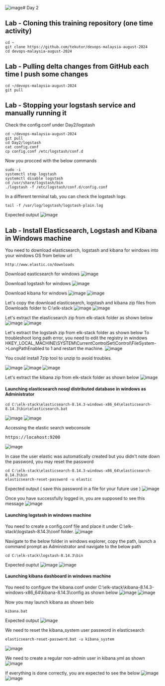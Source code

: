 ![image](https://github.com/user-attachments/assets/b697c7d4-1583-48b5-aefd-5754661c7039)# Day 2

## Lab - Cloning this training repository (one time activity)
```
cd ~
git clone https://github.com/tekutor/devops-malaysia-august-2024
cd devops-malaysia-august-2024
```

## Lab - Pulling delta changes from GitHub each time I push some changes
```
cd ~/devops-malaysia-august-2024
git pull
```

## Lab - Stopping your logstash service and manually running it

Check the config.conf under Day2/logstash
```
cd ~/devops-malaysia-august-2024
git pull
cd Day2/logstash
cat config.conf
cp config.conf /etc/logstash/conf.d
```

Now you procced with the below commands
```
sudo -i
systemctl stop logstash
systemctl disable logstash
cd /usr/share/logstash/bin
./logstash -f /etc/logstash/conf.d/config.conf
```

In a different terminal tab, you can check the logstash logs
```
tail -f /var/log/logstash/logstash-plain.log
```

Expected output
![image](https://github.com/user-attachments/assets/a845e423-c72b-4f06-903c-23633822dce0)


## Lab - Install Elasticsearch, Logstash and Kibana in Windows machine
You need to download elasticsearch, logstash and kibana for windows into your windows OS from below url
```
http://www.elastic.co/downloads
```

Download easticsearch for windows
![image](https://github.com/user-attachments/assets/aeb46bea-7248-48d8-a26e-3093f4f2a5bf)

Download logstash for windows
![image](https://github.com/user-attachments/assets/ee38a86a-ba58-4349-939b-85f818549550)


Download kibana for windows
![image](https://github.com/user-attachments/assets/52a6275e-7a60-4abf-a21e-258c1d41493c)
![image](https://github.com/user-attachments/assets/b5aed8d3-a1e5-4e84-94b9-0a724533c342)

Let's copy the download elasticsearch, logstash and kibana zip files from Downloads folder to C:\elk-stack
![image](https://github.com/user-attachments/assets/d78f5b7e-1beb-4e94-a11f-c20f3b7fd5be)
![image](https://github.com/user-attachments/assets/3c3f55e6-efbd-4130-b8f6-66749b6b9825)

Let's extract the elasticsearch zip from elk-stack folder as shown below
![image](https://github.com/user-attachments/assets/ab921a42-5c53-48d2-ad30-82e29ed49ef7)
![image](https://github.com/user-attachments/assets/6cc39585-9fd7-4085-a952-521052039148)

Let's extract the logstash zip from elk-stack folder as shown below
To troubleshoot long path error, you need to edit the registry in windows
HKEY_LOCAL_MACHINE\SYSTEM\CurrentControlSet\Control\FileSystem->LongPathEnabled to 1 and restart the machine.
![image](https://github.com/user-attachments/assets/beefc015-ad06-4d06-807c-060fb1846074)

You could install 7zip tool to unzip to avoid troubles.

![image](https://github.com/user-attachments/assets/2cd92e2a-6dc5-4cca-bb0f-1a393b3b725b)
![image](https://github.com/user-attachments/assets/dfb159b0-1779-4e1e-ba4b-93c1b79694ee)
![image](https://github.com/user-attachments/assets/5bee4bd2-380c-466c-80f8-c56187302940)

Let's extract the kibana zip from elk-stack folder as shown below
![image](https://github.com/user-attachments/assets/8695ab0c-c01a-46e3-a54a-aedc94b1ef8e)

#### Launching elasticsearch nosql distributed database in windows as Administrator
```
cd C:\elk-stack\elasticsearch-8.14.3-windows-x86_64\elasticsearch-8.14.3\bin\elasticsearch.bat
```
![image](https://github.com/user-attachments/assets/a4e92277-27d8-47ed-93f6-613aa8bd2488)
![image](https://github.com/user-attachments/assets/ed36b4dd-dafa-40c7-8169-0e6b3af0a093)


Accessing the elastic search webconsole
<pre>
https://locahost:9200  
</pre>

![image](https://github.com/user-attachments/assets/5f3f7567-04c4-4cba-9423-b11292345031)

In case the user elastic was automatically created but you didn't note down the password, you may reset the password
```
cd C:\elk-stack\elasticsearch-8.14.3-windows-x86_64\elasticsearch-8.14.3\bin
elasticsearch-reset-password -u elastic
```
Expected output ( save this password in a file for your future use )
![image](https://github.com/user-attachments/assets/460a860d-e8ae-428c-a04b-a99fb8d64a42)

Once you have successfully logged in, you are supposed to see this message
![image](https://github.com/user-attachments/assets/14d4d035-c8f9-4a8f-8084-c2fc884680da)


#### Launching logstash in windows machine
You need to create a config.conf file and place it under C:\elk-stack\logstash-8.14.3\conf folder.
![image](https://github.com/user-attachments/assets/be6681fa-35cc-4be4-a04f-8d410e6d48f3)

Navigate to the below folder in windows explorer, copy the path, launch a command prompt as Administrator and navigate to the below path
```
cd C:\elk-stack\logstash-8.14.3\bin
```

Expected ouptut
![image](https://github.com/user-attachments/assets/64165454-048b-4123-b20e-f5ec783f4dad)
![image](https://github.com/user-attachments/assets/3abb2262-54ba-45cd-ac70-20a3058b8c4d)

#### Launching kibana dashboard in windows machine
You need to configure the kibana.conf under C:\elk-stack\kibana-8.14.3-windows-x86_64\kibana-8.14.3\config as shown below
![image](https://github.com/user-attachments/assets/2a4ae3bf-a1cc-4c2c-97fb-a3063b94c965)
![image](https://github.com/user-attachments/assets/6acec5b1-9397-4386-8db7-0b6f9677000b)

Now you may launch kibana as shown belo
```
kibana.bat
```

Expected output
![image](https://github.com/user-attachments/assets/4ff49275-2ae7-41f6-994c-c99c5e5ade47)

We need to reset the kibana_system user password in elasticsearch
```
elasticsearch-reset-password.bat -u kibana_system
```
![image](https://github.com/user-attachments/assets/7e22060b-377d-4111-adb5-bc486813bfe1)

We need to create a regular non-admin user in kibana.yml as shown
![image](https://github.com/user-attachments/assets/e67ec60c-0cdb-472c-92ae-081be6b290eb)

If everything is done correctly, you are expected to see the below 
![image](https://github.com/user-attachments/assets/59662fcc-db7c-4175-8919-7cf9e038eea5)
![image](https://github.com/user-attachments/assets/a5c7631b-9548-40fe-bbaa-6fe1b3b64ee2)
